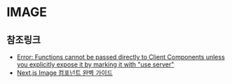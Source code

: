 # IMAGE

## 참조링크

- [Error: Functions cannot be passed directly to Client Components unless you explicitly expose it by marking it with "use server"](https://github.com/vercel/next.js/discussions/49625)
- [Next.js Image 컴포넌트 완벽 가이드](https://mycodings.fly.dev/blog/2022-09-08-all-about-nextjs-image-component)
